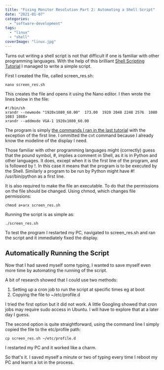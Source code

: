 ```yaml
---
title: "Fixing Monitor Resolution Part 2: Automating a Shell Script"
date: "2021-01-07"
categories: 
  - "software-development"
tags: 
  - "linux"
  - "shell"
coverImage: "linux.jpg"
---
```


Turns out writing a shell script is not that difficult if one is familiar with other programming languages. With the help of this brilliant [Shell Scripting Tutorial](https://www.shellscript.sh/index.html) I managed to write a simple script.

First I created the file, called screen\_res.sh:

```
nano screen_res.sh
```

This creates the file and opens it using the Nano editor. I then wrote the lines below in the file:

```
#!/bin/sh
xrandr --newmode "1920x1080_60.00"  173.00  1920 2048 2248 2576  1080 1083 1088>
xrandr --addmode VGA-1 1920x1080_60.00

```

The program is simply [the commands I ran in the last tutorial](https://tawanda.dev/fixing-monitor-resolution-on-ubuntu/) with the exception of the first line. I ommitted the cvt command because I already know the modeline of the display I need.

Those familiar with other programming languages might (correctly) guess that the pound symbol, #, implies a comment in Shell, as it is in Python and other languages. It does, except when it is the first line of the program, and is followed by !. In this case it means that the program is to be executed by the Shell. Similarly a program to be run by Python might have #! /usr/bin/python as a first line.

It is also required to make the file an executable. To do that the permissions on the file should be changed. Using chmod, which changes file permissions:

```
chmod a+arx screen_res.sh
```

Running the script is as simple as:

```
./screen_res.sh
```

To test the program I restarted my PC, navigated to screen\_res.sh and ran the script and it immediately fixed the display.

## Automatically Running the Script

Now that I had saved myself some typing, I wanted to save myself even more time by automating the running of the script.

A bit of research showed that I could use two methods:

1. Setting up a cron job to run the script at specific times eg at boot
2. Copying the file to ~/etc/profile.d

I tried the first option but it did not work. A little Googling showed that cron jobs may require sudo access in Ubuntu. I will have to explore that at a later day I guess.

The second option is quite straightforward, using the command line I simply copied the file to the etc/profile path:

```
cp screen_res.sh ~/etc/profile.d
```

I restarted my PC and it worked like a charm.

So that's it. I saved myself a minute or two of typing every time I reboot my PC and learnt a lot in the process.
